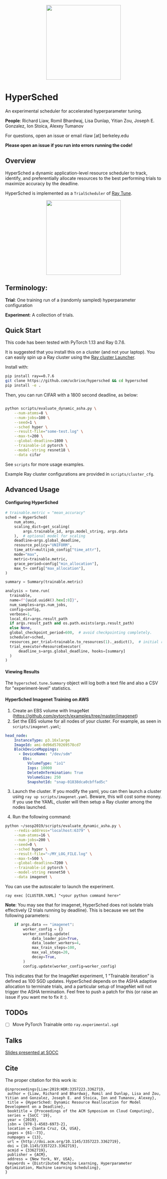 <div align="center">
   <p align="center"> <img src="figs/hypersched-logo.png" height=240p weight=320px><br></p>
</div>

# HyperSched

An experimental scheduler for accelerated hyperparameter tuning.

**People**: Richard Liaw, Romil Bhardwaj, Lisa Dunlap, Yitian Zou, Joseph E. Gonzalez, Ion Stoica, Alexey Tumanov

For questions, open an issue or email rliaw [at] berkeley.edu

**Please open an issue if you run into errors running the code!**


## Overview

HyperSched a dynamic application-level resource scheduler to track, identify, and preferentially allocate resources to the best performing trials to maximize accuracy by the deadline.

HyperSched is implemented as a `TrialScheduler` of [Ray Tune](http://tune.io/).

<div align="center">
   <p align="center"> <img src="figs/scheduler.png" height=240p><br></p>
</div>

## Terminology:

**Trial**: One training run of a (randomly sampled) hyperparameter configuration

**Experiment**: A collection of trials.

## Quick Start

This code has been tested with PyTorch 1.13 and Ray 0.7.6.

It is suggested that you install this on a cluster (and not your laptop).  You can easily spin up a Ray cluster using the [Ray cluster Launcher](https://ray.readthedocs.io/en/latest/autoscaling.html).

Install with:

```bash
pip install ray==0.7.6
git clone https://github.com/ucbrise/hypersched && cd hypersched
pip install -e .
```

Then, you can run CIFAR with a 1800 second deadline, as below:

```bash

python scripts/evaluate_dynamic_asha.py \
    --num-atoms=8 \
    --num-jobs=100 \
    --seed=1 \
    --sched hyper \
    --result-file="some-test.log" \
    --max-t=200 \
    --global-deadline=1800 \
    --trainable-id pytorch \
    --model-string resnet18 \
    --data cifar
```
See `scripts` for more usage examples.

Example Ray cluster configurations are provided in `scripts/cluster_cfg`.

## Advanced Usage

#### Configuring HyperSched

```python
# trainable.metric = "mean_accuracy"
sched = HyperSched(
    num_atoms,
    scaling_dict=get_scaling(
        args.trainable_id, args.model_string, args.data
    ),  # optional model for scaling
    deadline=args.global_deadline,
    resource_policy="UNIFORM",
    time_attr=multijob_config["time_attr"],
    mode="max",
    metric=trainable.metric,
    grace_period=config["min_allocation"],
    max_t= config["max_allocation"],
)

summary = Summary(trainable.metric)

analysis = tune.run(
  trainable,
  name=f"{uuid.uuid4().hex[:8]}",
  num_samples=args.num_jobs,
  config=config,
  verbose=1,
  local_dir=args.result_path
  if args.result_path and os.path.exists(args.result_path)
  else None,
  global_checkpoint_period=600,  # avoid checkpointing completely.
  scheduler=sched,
  resources_per_trial=trainable.to_resources(1)._asdict(),  # initial resources
  trial_executor=ResourceExecutor(
      deadline_s=args.global_deadline, hooks=[summary]
  )
)
```
#### Viewing Results
The `hypersched.tune.Summary` object will log both a text file and also a CSV for "experiment-level" statistics.

#### HyperSched Imagenet Training on AWS

1. Create an EBS volume with ImageNet (https://github.com/pytorch/examples/tree/master/imagenet)
2. Set the EBS volume for all nodes of your cluster. For example, as seen in `scripts/imagenet.yaml`;

```yaml
head_node:
    InstanceType: p3.16xlarge
    ImageId: ami-0d96d570269578cd7
    BlockDeviceMappings:
      - DeviceName: "/dev/sdm"
        Ebs:
          VolumeType: "io1"
          Iops: 10000
          DeleteOnTermination: True
          VolumeSize: 250
          SnapshotId: "snap-01838dca0cbffad5c"

```

3. Launch the cluster. If you modify the yaml, you can then launch a cluster using `ray up scripts/imagenet.yaml`. Beware, this will cost some money. If you use the YAML, cluster will then setup a Ray cluster among the nodes launched.

3. Run the following command:

```bash
python ~/sosp2019/scripts/evaluate_dynamic_asha.py \
    --redis-address="localhost:6379" \
    --num-atoms=16 \
    --num-jobs=200 \
    --seed=0 \
    --sched hyper \
    --result-file="~/MY_LOG_FILE.log" \
    --max-t=500 \
    --global-deadline=7200 \
    --trainable-id pytorch \
    --model-string resnet50 \
    --data imagenet \
```

You can use the autoscaler to launch the experiment.

```
ray exec [CLUSTER.YAML] "<your python command here>"
```

**Note**: You may see that for imagenet, HyperSched does not isolate trials effectively (2 trials running by deadline). This is because we set the following parameters:

```python
    if args.data == "imagenet":
        worker_config = {}
        worker_config.update(
            data_loader_pin=True,
            data_loader_workers=4,
            max_train_steps=100,
            max_val_steps=20,
            decay=True,
        )
        config.update(worker_config=worker_config)
```

This indicates that for the ImageNet experiment, 1 "Trainable iteration" is defined as 100 SGD updates. HyperSched depends on the ASHA adaptive allocation to terminate trials, and a particular setup of ImageNet will not trigger the ASHA termination. Feel free to push a patch for this (or raise an issue if you want me to fix it :).

## TODOs

- [ ] Move PyTorch Trainable onto `ray.experimental.sgd`

## Talks

[Slides presented at SOCC](assets/hypersched-socc-presentation.pdf)

## Cite

The proper citation for this work is:
```
@inproceedings{Liaw:2019:HDR:3357223.3362719,
 author = {Liaw, Richard and Bhardwaj, Romil and Dunlap, Lisa and Zou, Yitian and Gonzalez, Joseph E. and Stoica, Ion and Tumanov, Alexey},
 title = {HyperSched: Dynamic Resource Reallocation for Model Development on a Deadline},
 booktitle = {Proceedings of the ACM Symposium on Cloud Computing},
 series = {SoCC '19},
 year = {2019},
 isbn = {978-1-4503-6973-2},
 location = {Santa Cruz, CA, USA},
 pages = {61--73},
 numpages = {13},
 url = {http://doi.acm.org/10.1145/3357223.3362719},
 doi = {10.1145/3357223.3362719},
 acmid = {3362719},
 publisher = {ACM},
 address = {New York, NY, USA},
 keywords = {Distributed Machine Learning, Hyperparameter Optimization, Machine Learning Scheduling},
}
```
